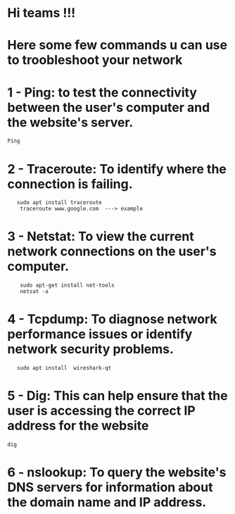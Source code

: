# Hi teams !!!

# Here some few  commands u can use to troobleshoot your network 
# 1 - Ping:  to test the connectivity between the user's computer and the website's server.
    Ping 
# 2 - Traceroute:  To identify where the connection is failing.
       sudo apt install traceroute
        traceroute www.google.com  ---> example 
# 3 - Netstat: To view the current network connections on the user's computer.
        sudo apt-get install net-tools
        netsat -a
# 4 - Tcpdump:  To diagnose network performance issues or identify network security problems.
       sudo apt install  wireshark-qt
# 5 - Dig: This can help ensure that the user is accessing the correct IP address for the website
    dig 

# 6 - nslookup: To query the website's DNS servers for information about the domain name and IP address. 
      

       
